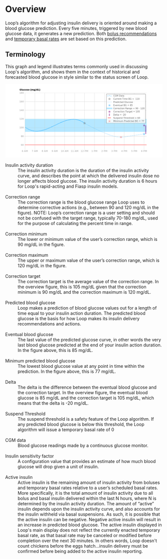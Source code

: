 # Overview

Loop’s algorithm for adjusting insulin delivery is oriented around making a
blood glucose prediction. Every five minutes, triggered by new blood glucose
data, it generates a new prediction. Both [bolus recommendations](bolus) and
[temporary basal rates](temp_basal) are set based on this prediction.

## Terminology

This graph and legend illustrates terms commonly used in discussing Loop's
algorithm, and shows them in the context of historical and forecasted blood
glucose in style similar to the status screen of Loop.

![Chart illustrating terms](img/terms_graph.png)

<dl>
<dt>Insulin activity duration</dt>
<dd>The insulin activity duration is the duration of the insulin activity curve, and describes the point at which the delivered insulin dose no longer affects blood glucose. The insulin activity duration is 6 hours for Loop's rapid-acting and Fiasp insulin models.</dd></br>

<dt>Correction range</dt>
<dd>The correction range is the blood glucose range Loop uses to determine corrective actions (e.g., between 90 and 120 mg/dL in the figure). NOTE: Loop’s correction range is a user setting and should not be confused with the target range, typically 70-180 mg/dL, used for the purpose of calculating the percent time in range.</dd></br>

<dt>Correction minimum</dt>
<dd>The lower or minimum value of the user’s correction range, which is 90 mg/dL in the figure.</dd></br>

<dt>Correction maximum</dt>
<dd>The upper or maximum value of the user’s correction range, which is 120 mg/dL in the figure.</dd></br>

<dt>Correction target</dt>
<dd>The correction target is the average value of the correction range. In the overview figure, this is 105 mg/dL given that the correction minimum is 90 mg/dL and the correction maximum is 120 mg/dL.</dd></br>

<dt>Predicted blood glucose</dt>
<dd>Loop makes a prediction of blood glucose values out for a length of time equal to your insulin action duration. The predicted blood glucose is the basis for how Loop makes its insulin delivery recommendations and actions.</dd></br>

<dt>Eventual blood glucose</dt>
<dd>The last value of the predicted glucose curve, in other words the very last blood glucose predicted at the end of your insulin action duration. In the figure above, this is 85 mg/dL.</dd></br>

<dt>Minimum predicted blood glucose</dt>
<dd>The lowest blood glucose value at any point in time within the prediction. In the figure above, this is 77 mg/dL.</dd></br>

<dt>Delta</dt>
<dd>The delta is the difference between the eventual blood glucose and the correction target. In the overview figure, the eventual blood glucose is 85 mg/dL and the correction target is 105 mg/dL, which means that the delta is  -20 mg/dL. </dd></br>

<dt>Suspend Threshold</dt>
<dd>The suspend threshold is a safety feature of the Loop algorithm. If any predicted blood glucose is below this threshold, the Loop algorithm will issue a temporary basal rate of 0</dd></br>

<dt>CGM data</dt>
<dd>Blood glucose readings made by a continuous glucose monitor.</dd></br>

<dt>Insulin sensitivity factor</dt>
<dd>A configuration value that provides an estimate of how much blood glucose will drop given a unit of insulin.</dd></br>

<dt>Active insulin</dt>
<dd>Active insulin is the remaining amount of insulin activity from boluses and temporary basal rates relative to a user’s scheduled basal rates. More specifically, it is the total amount of insulin activity due to all bolus and basal insulin delivered within the last N hours, where N is determined by the insulin activity duration. The amount of “active” insulin depends upon the insulin activity curve, and also accounts for the insulin withheld via basal suspensions. As such, it is possible that the active insulin can be negative. Negative active insulin will result in an increase in predicted blood glucose. The active insulin displayed in Loop's main display does not reflect the currently enacted temporary basal rate, as that basal rate may be canceled or modified before completion over the next 30 minutes. In others words, Loop doesn't count chickens before the eggs hatch...insulin delivery must be confirmed before being added to the active insulin reporting.</dt></br>

</dl>
